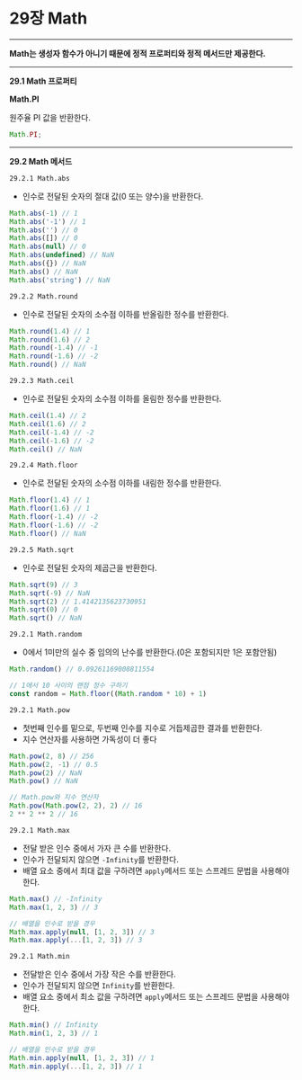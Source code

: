 # 29장 Math

---

**Math는 생성자 함수가 아니기 때문에 정적 프로퍼티와 정적 메서드만 제공한다.**

---

**29.1 Math 프로퍼티**

**Math.PI**

원주율 PI 값을 반환한다.

```jsx
Math.PI;
```

---

**29.2 Math 메서드**

`29.2.1 Math.abs`

- 인수로 전달된 숫자의 절대 값(0 또는 양수)을 반환한다.

```jsx
Math.abs(-1) // 1
Math.abs('-1') // 1
Math.abs('') // 0
Math.abs([]) // 0
Math.abs(null) // 0
Math.abs(undefined) // NaN
Math.abs({}) // NaN
Math.abs() // NaN
Math.abs('string') // NaN
```

`29.2.2 Math.round`

- 인수로 전달된 숫자의 소수점 이하를 반올림한 정수를 반환한다.

```jsx
Math.round(1.4) // 1
Math.round(1.6) // 2
Math.round(-1.4) // -1
Math.round(-1.6) // -2
Math.round() // NaN
```

`29.2.3 Math.ceil`

- 인수로 전달된 숫자의 소수점 이하를 올림한 정수를 반환한다.

```jsx
Math.ceil(1.4) // 2
Math.ceil(1.6) // 2
Math.ceil(-1.4) // -2
Math.ceil(-1.6) // -2
Math.ceil() // NaN
```

`29.2.4 Math.floor`

- 인수로 전달된 숫자의 소수점 이하를 내림한 정수를 반환한다.

```jsx
Math.floor(1.4) // 1
Math.floor(1.6) // 1
Math.floor(-1.4) // -2
Math.floor(-1.6) // -2
Math.floor() // NaN
```

`29.2.5 Math.sqrt`

- 인수로 전달된 숫자의 제곱근을 반환한다.

```jsx
Math.sqrt(9) // 3
Math.sqrt(-9) // NaN
Math.sqrt(2) // 1.4142135623730951
Math.sqrt(0) // 0
Math.sqrt() // NaN
```

`29.2.1 Math.random`

- 0에서 1미만의 실수 중 임의의 난수를 반환한다.(0은 포함되지만 1은 포함안됨)

```jsx
Math.random() // 0.09261169008811554

// 1에서 10 사이의 랜점 정수 구하기
const random = Math.floor((Math.random * 10) + 1)
```

`29.2.1 Math.pow`

- 첫번째 인수를 밑으로, 두번째 인수를 지수로 거듭제곱한 결과를 반환한다.
- 지수 연산자를 사용하면 가독성이 더 좋다

```jsx
Math.pow(2, 8) // 256
Math.pow(2, -1) // 0.5
Math.pow(2) // NaN
Math.pow() // NaN

// Math.pow와 지수 연산자
Math.pow(Math.pow(2, 2), 2) // 16
2 ** 2 ** 2 // 16
```

`29.2.1 Math.max`

- 전달 받은 인수 중에서 가자 큰 수를 반환한다.
- 인수가 전달되지 않으면 `-Infinity`를 반환한다.
- 배열 요소 중에서 최대 값을 구하려면 `apply`메서드 또는 스프레드 문법을 사용해야 한다.

```jsx
Math.max() // -Infinity
Math.max(1, 2, 3) // 3

// 배열을 인수로 받을 경우
Math.max.apply(null, [1, 2, 3]) // 3
Math.max.apply(...[1, 2, 3]) // 3
```

`29.2.1 Math.min`

- 전달받은 인수 중에서 가장 작은 수를 반환한다.
- 인수가 전달되지 않으면 `Infinity`를 반환한다.
- 배열 요소 중에서 최소 값을 구하려면 `apply`메서드 또는 스프레드 문법을 사용해야 한다.

```jsx
Math.min() // Infinity
Math.min(1, 2, 3) // 1

// 배열을 인수로 받을 경우
Math.min.apply(null, [1, 2, 3]) // 1
Math.min.apply(...[1, 2, 3]) // 1
```